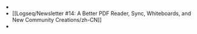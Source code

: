 -
- [[Logseq/Newsletter #14: A Better PDF Reader, Sync, Whiteboards, and New Community Creations/zh-CN]]
-